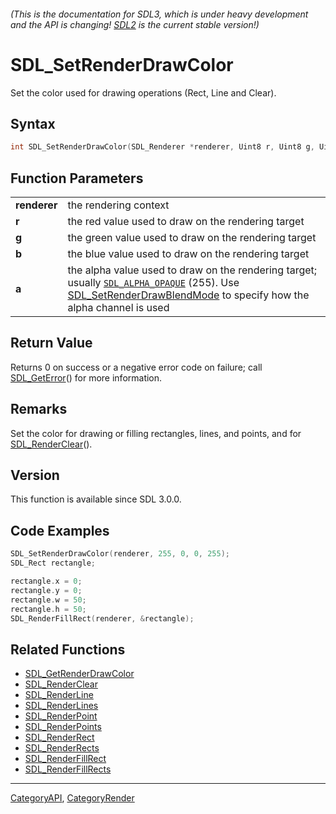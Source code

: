 ###### (This is the documentation for SDL3, which is under heavy development and the API is changing! [SDL2](https://wiki.libsdl.org/SDL2/) is the current stable version!)
# SDL_SetRenderDrawColor

Set the color used for drawing operations (Rect, Line and Clear).

## Syntax

```c
int SDL_SetRenderDrawColor(SDL_Renderer *renderer, Uint8 r, Uint8 g, Uint8 b, Uint8 a);

```

## Function Parameters

|                  |                                                                                                                                                                                                                   |
| ---------------- | ----------------------------------------------------------------------------------------------------------------------------------------------------------------------------------------------------------------- |
| **renderer**     | the rendering context                                                                                                                                                                                             |
| **r**            | the red value used to draw on the rendering target                                                                                                                                                                |
| **g**            | the green value used to draw on the rendering target                                                                                                                                                              |
| **b**            | the blue value used to draw on the rendering target                                                                                                                                                               |
| **a**            | the alpha value used to draw on the rendering target; usually [`SDL_ALPHA_OPAQUE`](SDL_ALPHA_OPAQUE) (255). Use [SDL_SetRenderDrawBlendMode](SDL_SetRenderDrawBlendMode) to specify how the alpha channel is used |

## Return Value

Returns 0 on success or a negative error code on failure; call
[SDL_GetError](SDL_GetError)() for more information.

## Remarks

Set the color for drawing or filling rectangles, lines, and points, and for
[SDL_RenderClear](SDL_RenderClear)().

## Version

This function is available since SDL 3.0.0.

## Code Examples

```c++
SDL_SetRenderDrawColor(renderer, 255, 0, 0, 255);
SDL_Rect rectangle;

rectangle.x = 0;
rectangle.y = 0;
rectangle.w = 50;
rectangle.h = 50;
SDL_RenderFillRect(renderer, &rectangle);
```

## Related Functions

* [SDL_GetRenderDrawColor](SDL_GetRenderDrawColor)
* [SDL_RenderClear](SDL_RenderClear)
* [SDL_RenderLine](SDL_RenderLine)
* [SDL_RenderLines](SDL_RenderLines)
* [SDL_RenderPoint](SDL_RenderPoint)
* [SDL_RenderPoints](SDL_RenderPoints)
* [SDL_RenderRect](SDL_RenderRect)
* [SDL_RenderRects](SDL_RenderRects)
* [SDL_RenderFillRect](SDL_RenderFillRect)
* [SDL_RenderFillRects](SDL_RenderFillRects)

----
[CategoryAPI](CategoryAPI), [CategoryRender](CategoryRender)


